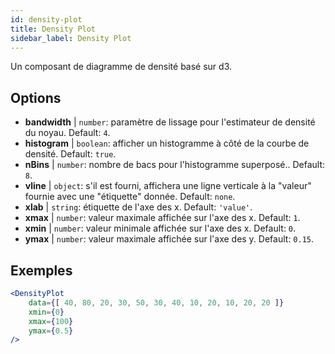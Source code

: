 ```yaml
---
id: density-plot
title: Density Plot
sidebar_label: Density Plot
---
```


Un composant de diagramme de densité basé sur d3.

## Options

* __bandwidth__ | `number`: paramètre de lissage pour l'estimateur de densité du noyau. Default: `4`.
* __histogram__ | `boolean`: afficher un histogramme à côté de la courbe de densité. Default: `true`.
* __nBins__ | `number`: nombre de bacs pour l'histogramme superposé.. Default: `8`.
* __vline__ | `object`: s'il est fourni, affichera une ligne verticale à la "valeur" fournie avec une "étiquette" donnée. Default: `none`.
* __xlab__ | `string`: étiquette de l'axe des x. Default: `'value'`.
* __xmax__ | `number`: valeur maximale affichée sur l'axe des x. Default: `1`.
* __xmin__ | `number`: valeur minimale affichée sur l'axe des x. Default: `0`.
* __ymax__ | `number`: valeur maximale affichée sur l'axe des y. Default: `0.15`.


## Exemples

```jsx live
<DensityPlot
    data={[ 40, 80, 20, 30, 50, 30, 40, 10, 20, 10, 20, 20 ]}
    xmin={0}
    xmax={100}
    ymax={0.5}
/>
```

